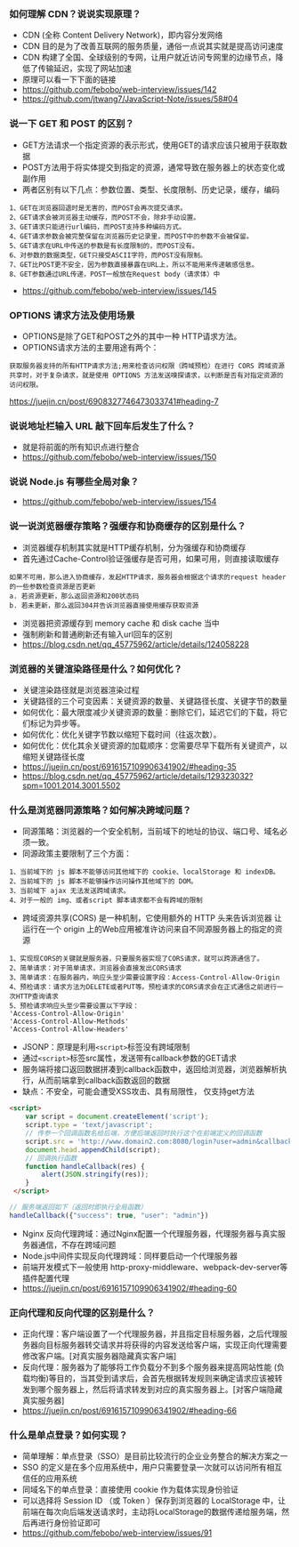 ### 如何理解 CDN？说说实现原理？
- CDN (全称 Content Delivery Network)，即内容分发网络
- CDN 目的是为了改善互联网的服务质量，通俗一点说其实就是提高访问速度
- CDN 构建了全国、全球级别的专网，让用户就近访问专网里的边缘节点，降低了传输延迟，实现了网站加速
- 原理可以看一下下面的链接
- https://github.com/febobo/web-interview/issues/142
- https://github.com/jtwang7/JavaScript-Note/issues/58#04


### 说一下 GET 和 POST 的区别？
- GET方法请求一个指定资源的表示形式，使用GET的请求应该只被用于获取数据
- POST方法用于将实体提交到指定的资源，通常导致在服务器上的状态变化或副作用
- 两者区别有以下几点：参数位置、类型、长度限制、历史记录，缓存，编码
```
1、GET在浏览器回退时是无害的，而POST会再次提交请求。
2、GET请求会被浏览器主动缓存，而POST不会，除非手动设置。
3、GET请求只能进行url编码，而POST支持多种编码方式。
4、GET请求参数会被完整保留在浏览器历史记录里，而POST中的参数不会被保留。
5、GET请求在URL中传送的参数是有长度限制的，而POST没有。
6、对参数的数据类型，GET只接受ASCII字符，而POST没有限制。
7、GET比POST更不安全，因为参数直接暴露在URL上，所以不能用来传递敏感信息。
8、GET参数通过URL传递，POST一般放在Request body（请求体）中
```
- https://github.com/febobo/web-interview/issues/145


### OPTIONS 请求方法及使用场景
- OPTIONS是除了GET和POST之外的其中一种 HTTP请求方法。
- OPTIONS请求方法的主要用途有两个：
```
获取服务器支持的所有HTTP请求方法;用来检查访问权限（跨域预检）在进行 CORS 跨域资源共享时，对于复杂请求，就是使用 OPTIONS 方法发送嗅探请求，以判断是否有对指定资源的访问权限。
```
https://juejin.cn/post/6908327746473033741#heading-7


### 说说地址栏输入 URL 敲下回车后发生了什么？
- 就是将前面的所有知识点进行整合
- https://github.com/febobo/web-interview/issues/150


### 说说 Node.js 有哪些全局对象？
- https://github.com/febobo/web-interview/issues/154


### 说一说浏览器缓存策略？强缓存和协商缓存的区别是什么？
- 浏览器缓存机制其实就是HTTP缓存机制，分为强缓存和协商缓存
- 首先通过Cache-Control验证强缓存是否可用，如果可用，则直接读取缓存
```
如果不可用，那么进入协商缓存，发起HTTP请求，服务器会根据这个请求的request header的一些参数检查资源是否更新
a. 若资源更新，那么返回资源和200状态码
b. 若未更新，那么返回304并告诉浏览器直接使用缓存获取资源
```
- 浏览器把资源缓存到 memory cache 和 disk cache 当中
- 强制刷新和普通刷新还有输入url回车的区别
- https://blog.csdn.net/qq_45775962/article/details/124058228


### 浏览器的关键渲染路径是什么？如何优化？
- 关键渲染路径就是浏览器渲染过程
- 关键路径的三个可变因素：关键资源的数量、关键路径长度、关键字节的数量
- 如何优化：最大限度减少关键资源的数量：删除它们，延迟它们的下载，将它们标记为异步等。
- 如何优化：优化关键字节数以缩短下载时间（往返次数）。
- 如何优化：优化其余关键资源的加载顺序：您需要尽早下载所有关键资产，以缩短关键路径长度
- https://juejin.cn/post/6916157109906341902/#heading-35
- https://blog.csdn.net/qq_45775962/article/details/129323032?spm=1001.2014.3001.5502


### 什么是浏览器同源策略？如何解决跨域问题？
- 同源策略：浏览器的一个安全机制，当前域下的地址的协议、端口号、域名必须一致。
- 同源政策主要限制了三个方面：
```
1、当前域下的 js 脚本不能够访问其他域下的 cookie、localStorage 和 indexDB。
2、当前域下的 js 脚本不能够操作访问操作其他域下的 DOM。
3、当前域下 ajax 无法发送跨域请求。
4、对于一般的 img、或者script 脚本请求都不会有跨域的限制
```

- 跨域资源共享(CORS) 是一种机制，它使用额外的 HTTP 头来告诉浏览器 让运行在一个 origin 上的Web应用被准许访问来自不同源服务器上的指定的资源
```
1、实现现CORS的关键就是服务器，只要服务器实现了CORS请求，就可以跨源通信了。
2、简单请求：对于简单请求，浏览器会直接发出CORS请求
3、简单请求：在服务器内，响应头至少需要设置字段：Access-Control-Allow-Origin
4、预检请求：请求方法为DELETE或者PUT等。预检请求的CORS请求会在正式通信之前进行一次HTTP查询请求
5、预检请求响应头至少需要设置以下字段：
'Access-Control-Allow-Origin'  
'Access-Control-Allow-Methods'
'Access-Control-Allow-Headers'
```

- JSONP：原理是利用`<script>`标签没有跨域限制
- 通过`<script>`标签src属性，发送带有callback参数的GET请求
- 服务端将接口返回数据拼凑到callback函数中，返回给浏览器，浏览器解析执行，从而前端拿到callback函数返回的数据
- 缺点：不安全，可能会遭受XSS攻击、具有局限性， 仅支持get方法
```html
<script>
    var script = document.createElement('script');
    script.type = 'text/javascript';
    // 传参一个回调函数名给后端，方便后端返回时执行这个在前端定义的回调函数
    script.src = 'http://www.domain2.com:8080/login?user=admin&callback=handleCallback';
    document.head.appendChild(script);
    // 回调执行函数
    function handleCallback(res) {
        alert(JSON.stringify(res));
    }
 </script>
```
```js
// 服务端返回如下（返回时即执行全局函数）
handleCallback({"success": true, "user": "admin"})
```

- Nginx 反向代理跨域：通过Nginx配置一个代理服务器，代理服务器与真实服务器通信，不存在跨域问题
- Node.js中间件实现反向代理跨域：同样要启动一个代理服务器
- 前端开发模式下一般使用 http-proxy-middleware、webpack-dev-server等插件配置代理
- https://juejin.cn/post/6916157109906341902/#heading-60


### 正向代理和反向代理的区别是什么？ 
- 正向代理：客户端设置了一个代理服务器，并且指定目标服务器，之后代理服务器向目标服务器转交请求并将获得的内容发送给客户端，实现正向代理需要修改客户端。[对真实服务器隐藏真实客户端]
- 反向代理：服务器为了能够将工作负载分不到多个服务器来提高网站性能 (负载均衡)等目的，当其受到请求后，会首先根据转发规则来确定请求应该被转发到哪个服务器上，然后将请求转发到对应的真实服务器上。[对客户端隐藏真实服务器]
- https://juejin.cn/post/6916157109906341902/#heading-66


### 什么是单点登录？如何实现？
- 简单理解：单点登录（SSO）是目前比较流行的企业业务整合的解决方案之一
- SSO 的定义是在多个应用系统中，用户只需要登录一次就可以访问所有相互信任的应用系统
- 同域名下的单点登录：直接使用 cookie 作为载体实现身份验证
- 可以选择将 Session ID （或 Token ）保存到浏览器的 LocalStorage 中，让前端在每次向后端发送请求时，主动将LocalStorage的数据传递给服务端，然后再进行身份验证即可
- https://github.com/febobo/web-interview/issues/91